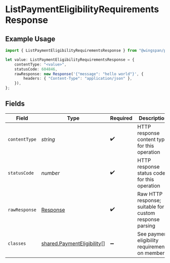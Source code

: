 # ListPaymentEligibilityRequirementsResponse

## Example Usage

```typescript
import { ListPaymentEligibilityRequirementsResponse } from "@wingspan/payments/sdk/models/operations";

let value: ListPaymentEligibilityRequirementsResponse = {
    contentType: "<value>",
    statusCode: 604846,
    rawResponse: new Response('{"message": "hello world"}', {
        headers: { "Content-Type": "application/json" },
    }),
};
```

## Fields

| Field                                                                           | Type                                                                            | Required                                                                        | Description                                                                     |
| ------------------------------------------------------------------------------- | ------------------------------------------------------------------------------- | ------------------------------------------------------------------------------- | ------------------------------------------------------------------------------- |
| `contentType`                                                                   | *string*                                                                        | :heavy_check_mark:                                                              | HTTP response content type for this operation                                   |
| `statusCode`                                                                    | *number*                                                                        | :heavy_check_mark:                                                              | HTTP response status code for this operation                                    |
| `rawResponse`                                                                   | [Response](https://developer.mozilla.org/en-US/docs/Web/API/Response)           | :heavy_check_mark:                                                              | Raw HTTP response; suitable for custom response parsing                         |
| `classes`                                                                       | [shared.PaymentEligibility](../../../sdk/models/shared/paymenteligibility.md)[] | :heavy_minus_sign:                                                              | See payment eligibility requirements on member                                  |